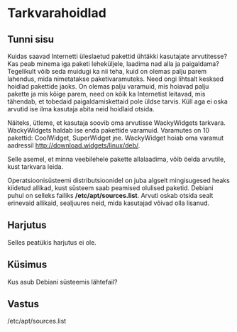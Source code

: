 # Tarkvarahoidlad

## Tunni sisu

Kuidas saavad Internetti üleslaetud pakettid ühtäkki kasutajate arvutitesse? Kas peab minema iga paketi leheküljele, laadima nad alla ja paigaldama? Tegelikult võib seda muidugi ka nii teha, kuid on olemas palju parem lahendus, mida nimetatakse paketivaramuteks. Need ongi lihtsalt kesksed hoidlad pakettide jaoks. On olemas palju varamuid, mis hoiavad palju pakette ja mis kõige parem, need on kõik ka Internetist leitavad, mis tähendab, et tobedaid paigaldamiskettaid pole üldse tarvis. Küll aga ei oska arvutid ise ilma kasutaja abita neid hoidlaid otsida.

Näiteks, ütleme, et kasutaja soovib oma arvutisse WackyWidgets tarkvara. WackyWidgets haldab ise enda pakettide varamuid. Varamutes on 10 pakettid: CoolWidget, SuperWidget jne. WackyWidget hoiab oma varamut aadressil http://download.widgets/linux/deb/.

Selle asemel, et minna veebilehele pakette allalaadima, võib öelda arvutile, kust tarkvara leida.

Operatsioonisüsteemi distributsioonidel on juba algselt mingisugesed heaks kiidetud allikad, kust süsteem saab peamised olulised paketid. Debiani puhul on selleks failiks <b>/etc/apt/sources.list</b>. Arvuti oskab otsida sealt erinevaid allikaid, sealjuures neid, mida kasutajad võivad olla lisanud.

## Harjutus

Selles peatükis harjutus ei ole.

## Küsimus

Kus asub Debiani süsteemis lähtefail?

## Vastus

/etc/apt/sources.list

